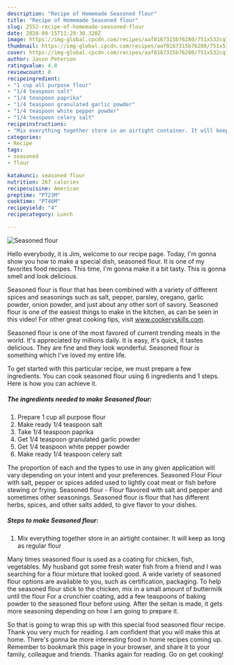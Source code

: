 ```yaml
---
description: "Recipe of Homemade Seasoned flour"
title: "Recipe of Homemade Seasoned flour"
slug: 2552-recipe-of-homemade-seasoned-flour
date: 2020-09-15T11:29:30.320Z
image: https://img-global.cpcdn.com/recipes/aaf8167315b76280/751x532cq70/seasoned-flour-recipe-main-photo.jpg
thumbnail: https://img-global.cpcdn.com/recipes/aaf8167315b76280/751x532cq70/seasoned-flour-recipe-main-photo.jpg
cover: https://img-global.cpcdn.com/recipes/aaf8167315b76280/751x532cq70/seasoned-flour-recipe-main-photo.jpg
author: Jason Peterson
ratingvalue: 4.8
reviewcount: 8
recipeingredient:
- "1 cup all purpose flour"
- "1/4 teaspoon salt"
- "1/4 teaspoon paprika"
- "1/4 teaspoon granulated garlic powder"
- "1/4 teaspoon white pepper powder"
- "1/4 teaspoon celery salt"
recipeinstructions:
- "Mix everything together store in an airtight container. It will keep as long as regular flour"
categories:
- Recipe
tags:
- seasoned
- flour

katakunci: seasoned flour 
nutrition: 267 calories
recipecuisine: American
preptime: "PT23M"
cooktime: "PT46M"
recipeyield: "4"
recipecategory: Lunch

---
```



![Seasoned flour](https://img-global.cpcdn.com/recipes/aaf8167315b76280/751x532cq70/seasoned-flour-recipe-main-photo.jpg)

Hello everybody, it is Jim, welcome to our recipe page. Today, I'm gonna show you how to make a special dish, seasoned flour. It is one of my favorites food recipes. This time, I'm gonna make it a bit tasty. This is gonna smell and look delicious.

Seasoned flour is flour that has been combined with a variety of different spices and seasonings such as salt, pepper, parsley, oregano, garlic powder, onion powder, and just about any other sort of savory. Seasoned flour is one of the easiest things to make in the kitchen, as can be seen in this video! For other great cooking tips, visit www.cookeryskills.com.

Seasoned flour is one of the most favored of current trending meals in the world. It's appreciated by millions daily. It is easy, it's quick, it tastes delicious. They are fine and they look wonderful. Seasoned flour is something which I've loved my entire life.


To get started with this particular recipe, we must prepare a few ingredients. You can cook seasoned flour using 6 ingredients and 1 steps. Here is how you can achieve it.

<!--inarticleads1-->

##### The ingredients needed to make Seasoned flour:

1. Prepare 1 cup all purpose flour
1. Make ready 1/4 teaspoon salt
1. Take 1/4 teaspoon paprika
1. Get 1/4 teaspoon granulated garlic powder
1. Get 1/4 teaspoon white pepper powder
1. Make ready 1/4 teaspoon celery salt


The proportion of each and the types to use in any given application will vary depending on your intent and your preferences. Seasoned Flour Flour with salt, pepper or spices added used to lightly coat meat or fish before stewing or frying. Seasoned flour - Flour flavored with salt and pepper and sometimes other seasonings. Seasoned flour is flour that has different herbs, spices, and other salts added, to give flavor to your dishes. 

<!--inarticleads2-->

##### Steps to make Seasoned flour:

1. Mix everything together store in an airtight container. It will keep as long as regular flour


Many times seasoned flour is used as a coating for chicken, fish, vegetables. My husband got some fresh water fish from a friend and I was searching for a flour mixture that looked good. A wide variety of seasoned flour options are available to you, such as certification, packaging. To help the seasoned flour stick to the chicken, mix in a small amount of buttermilk until the flour For a crunchier coating, add a few teaspoons of baking powder to the seasoned flour before using. After the seitan is made, it gets more seasoning depending on how I am going to prepare it. 

So that is going to wrap this up with this special food seasoned flour recipe. Thank you very much for reading. I am confident that you will make this at home. There's gonna be more interesting food in home recipes coming up. Remember to bookmark this page in your browser, and share it to your family, colleague and friends. Thanks again for reading. Go on get cooking!
